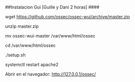 ##Instalacion Gui [Guille y Dani 2 horas] ####

wget https://github.com/ossec/ossec-wui/archive/master.zip

unzip master.zip

mv ossec-wui-master /var/www/html/ossec

cd /var/www/html/ossec

./setup.sh

systemctl restart apache2


Abrir en el navegador: http://127.0.0.1/ossec/

